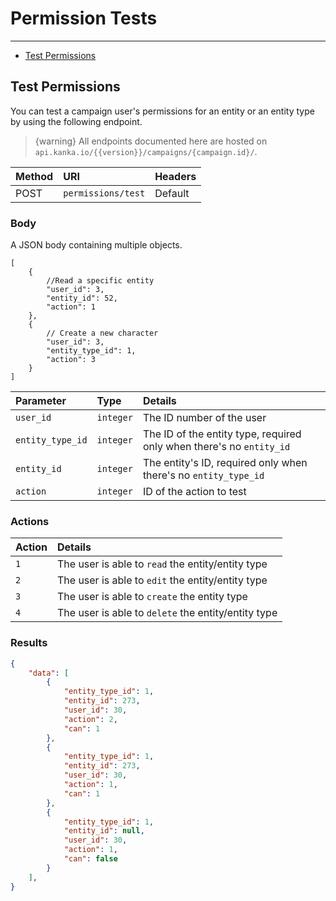 # Permission Tests

---

- [Test Permissions](#test-permissions)


<a name="test-permissions"></a>
## Test Permissions

You can test a campaign user's permissions for an entity or an entity type by using the following endpoint.

> {warning} All endpoints documented here are hosted on `api.kanka.io/{{version}}/campaigns/{campaign.id}/`.


| Method | URI | Headers |
| :- |   :-   |  :-  |
| POST | `permissions/test` | Default |


### Body

A JSON body containing multiple objects.

```
[
    {
        //Read a specific entity
        "user_id": 3,
        "entity_id": 52,
        "action": 1
    },
    {
        // Create a new character
        "user_id": 3,
        "entity_type_id": 1,
        "action": 3
    }
]
```

| Parameter | Type | Details |
| :- |   :-   |  :-  |
| `user_id` | `integer` | The ID number of the user |
| `entity_type_id` | `integer` | The ID of the entity type, required only when there's no `entity_id` |
| `entity_id` | `integer` | The entity's ID, required only when there's no `entity_type_id` |
| `action` | `integer` | ID of the action to test |

### Actions

| Action | Details |
| :- |  :-  |
| `1` | The user is able to `read` the entity/entity type  |
| `2` | The user is able to `edit` the entity/entity type  |
| `3` | The user is able to `create` the entity type |
| `4` | The user is able to `delete` the entity/entity type |


### Results

```json
{
    "data": [
        {
            "entity_type_id": 1,
            "entity_id": 273,
            "user_id": 30,
            "action": 2,
            "can": 1
        },
        {
            "entity_type_id": 1,
            "entity_id": 273,
            "user_id": 30,
            "action": 1,
            "can": 1
        },
        {
            "entity_type_id": 1,
            "entity_id": null,
            "user_id": 30,
            "action": 1,
            "can": false
        }
    ],
}
```
